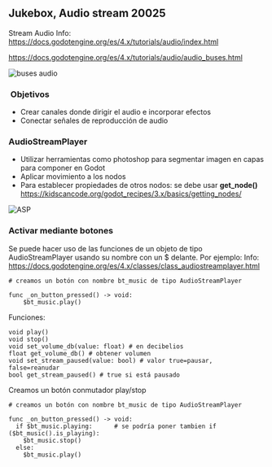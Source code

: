 
## Jukebox, Audio stream 20025

Stream Audio 
Info: https://docs.godotengine.org/es/4.x/tutorials/audio/index.html

https://docs.godotengine.org/es/4.x/tutorials/audio/audio_buses.html

![buses audio](https://docs.godotengine.org/es/4.x/_images/audio_buses1.webp)

###  Objetivos 

* Crear canales donde dirigir el audio e incorporar efectos 
* Conectar señales de reproducción de audio
  

### AudioStreamPlayer

* Utilizar herramientas como photoshop para segmentar imagen en capas para componer en Godot
* Aplicar movimiento a los nodos
* Para establecer propiedades de otros nodos: se debe usar **get_node()** https://kidscancode.org/godot_recipes/3.x/basics/getting_nodes/



  
![ASP](https://docs.godotengine.org/es/4.x/_images/audio_buses3.webp)


### Activar mediante botones 


Se puede hacer uso de las funciones de un objeto de tipo AudioStreamPlayer usando su nombre con un $ delante. Por ejemplo:
Info: https://docs.godotengine.org/es/4.x/classes/class_audiostreamplayer.html



```
# creamos un botón con nombre bt_music de tipo AudioStreamPlayer

func _on_button_pressed() -> void:
	$bt_music.play()

```


Funciones: 

```
void play()
void stop()
void set_volume_db(value: float) # en decibelios
float get_volume_db() # obtener volumen
void set_stream_paused(value: bool) # valor true=pausar, false=reanudar
bool get_stream_paused() # true si está pausado

```


Creamos un botón conmutador play/stop


```
# creamos un botón con nombre bt_music de tipo AudioStreamPlayer

func _on_button_pressed() -> void:
  if $bt_music.playing:      # se podría poner tambien if ($bt_music().is_playing): 
    $bt_music.stop()
  else:
    $bt_music.play()
```


